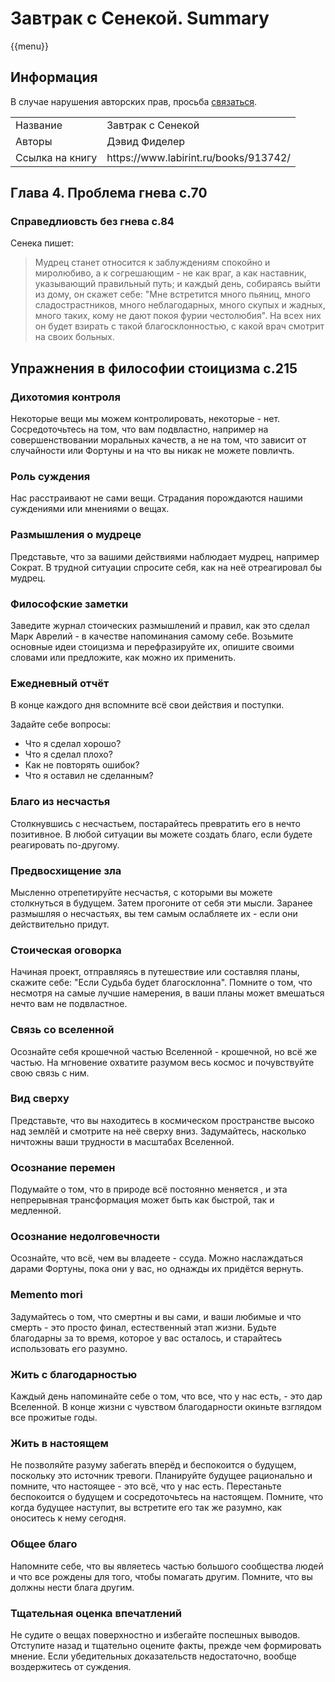 # Завтрак с Сенекой. Summary

{{menu}}

## Информация

В случае нарушения авторских прав, просьба <a href="mailto:ezhdenis@yandex.ru">связаться</a>. 

<table>
  <tr>
    <td>Название</td>
    <td>Завтрак с Сенекой</td>
  </tr>
  <tr>
    <td>Авторы</td>
    <td>Дэвид Фиделер</td>
  </tr>
  <tr>
    <td>Ссылка на книгу</td>
    <td>https://www.labirint.ru/books/913742/</td>
  </tr>
</table>


## Глава 4. Проблема гнева с.70

### Справедлиовсть без гнева с.84

Сенека пишет:
> Мудрец станет относится к заблуждениям спокойно и миролюбиво, а к согрешающим - не как враг, а как наставник, указывающий правильный путь; и каждый день, собираясь выйти из дому, он скажет себе: "Мне встретится много пьяниц, много сладострастников, много неблагодарных, много скупых и жадных, много таких, кому не дают покоя фурии честолюбия". На всех них он будет взирать с такой благосклонностью, с какой врач смотрит на своих больных.

## Упражнения в философии стоицизма с.215

### Дихотомия контроля

Некоторые вещи мы можем контролировать, некоторые - нет. Сосредоточьтесь на том, что вам подвластно, например на совершенствовании моральных качеств, а не на том, что зависит от случайности или Фортуны и на что вы никак не можете повличть.

### Роль суждения

Нас расстраивают не сами вещи. Страдания порождаются нашими суждениями или мнениями о вещах.

### Размышления о мудреце

Представьте, что за вашими действиями наблюдает мудрец, например Сократ. В трудной ситуации спросите себя, как на неё отреагировал бы мудрец.

### Философские заметки

Заведите журнал стоических размышлений и правил, как это сделал Марк Аврелий - в качестве напоминания самому себе. Возьмите основные идеи стоицизма и перефразируйте их, опишите своими словами или предложите, как можно их применить.

### Ежедневный отчёт

В конце каждого дня вспомните всё свои действия и поступки. 

Задайте себе вопросы: 
- Что я сделал хорошо?
- Что я сделал плохо? 
- Как не повторять ошибок?
- Что я оставил не сделанным?

### Благо из несчастья

Столкнувшись с несчастьем, постарайтесь превратить его в нечто позитивное. В любой ситуации вы можете создать благо, если будете реагировать по-другому.

### Предвосхищение зла

Мысленно отрепетируйте несчастья, с которыми вы можете столкнуться в будущем. Затем прогоните от себя эти мысли. Заранее размышляя о несчастьях, вы тем самым ослабляете их - если они действительно придут.

### Стоическая оговорка

Начиная проект, отправляясь в путешествие или составляя планы, скажите себе: "Если Судьба будет благосклонна". Помните о том, что несмотря на самые лучшие намерения, в ваши планы может вмешаться нечто вам не подвластное.

### Связь со вселенной

Осознайте себя крошечной частью Вселенной - крошечной, но всё же частью. На мгновение охватите разумом весь космос и почувствуйте свою связь с ним. 

### Вид сверху

Представьте, что вы находитесь в космическом пространстве высоко над землёй и смотрите на неё сверху вниз. Задумайтесь, насколько ничтожны ваши трудности в масштабах Вселенной.

### Осознание перемен

Подумайте о том, что в природе всё постоянно меняется , и эта непрерывная трансформация может быть как быстрой, так и медленной.

### Осознание недолговечности

Осознайте, что всё, чем вы владеете - ссуда. Можно наслаждаться дарами Фортуны, пока они у вас, но однажды их придётся вернуть.

### Memento mori

Задумайтесь о том, что смертны и вы сами, и ваши любимые и что смерть - это просто финал, естественный этап жизни. Будьте благодарны за то время, которое у вас осталось, и старайтесь использовать его разумно.

### Жить с благодарностью

Каждый день напоминайте себе о том, что все, что у нас есть, - это дар Вселенной. В конце жизни с чувством благодарности окиньте взглядом все прожитые годы.

### Жить в настоящем

Не позволяйте разуму забегать вперёд и беспокоится о будущем, поскольку это источник тревоги. Планируйте будущее рационально и помните, что настоящее - это всё, что у нас есть. Перестаньте беспокоится о будущем и сосредоточьтесь на настоящем. Помните, что когда будущее наступит, вы встретите его так же разумно, как оноситесь к нему сегодня.

### Общее благо

Напомните себе, что вы являетесь частью большого сообщества людей и что все рождены для того, чтобы помагать другим. Помните, что вы должны нести блага другим.

### Тщательная оценка впечатлений

Не судите о вещах поверхностно и избегайте поспешных выводов. Отступите назад и тщательно оцените факты, прежде чем формировать мнение. Если убедительных доказательств недостаточно, вообще воздержитесь от суждения.